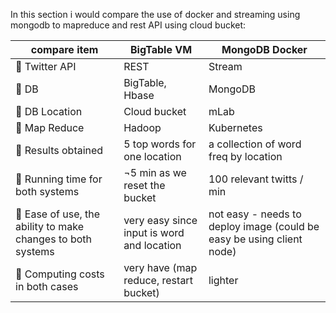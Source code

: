 In this section i would compare the use of docker and streaming using mongodb to mapreduce and rest API using cloud bucket:  

| compare item  | BigTable VM | MongoDB Docker |
| ------------- | ------------- | ------------- |
|  Twitter API | REST  | Stream  |
|  DB | BigTable, Hbase  | MongoDB  |
|  DB Location | Cloud bucket  | mLab |
|  Map Reduce | Hadoop  | Kubernetes |
|  Results obtained | 5 top words for one location  | a collection of word freq by location  |
|  Running time for both systems  | ¬5 min as we reset the bucket | 100 relevant twitts / min  |
|  Ease of use, the ability to make changes to both systems  | very easy since input is word and location  | not easy - needs to deploy image (could be easy be using client node)  |
|  Computing costs in both cases  | very have (map reduce, restart bucket)  | lighter  |
